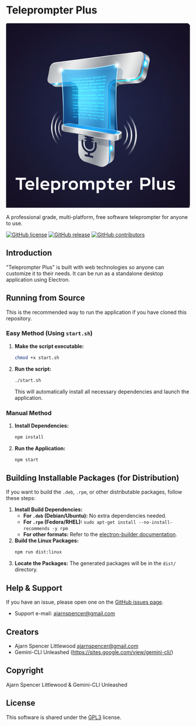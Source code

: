 # Teleprompter Plus

![Teleprompter Plus](https://github.com/AjarnSpencer/teleprompter-plus/raw/main/build/icons/teleprompterplus.png)

A professional grade, multi-platform, free software teleprompter for anyone to use.

[![GitHub license](https://img.shields.io/badge/license-GPL3-blue.svg)](https://github.com/AjarnSpencer/teleprompter-plus/blob/main/LICENSE)
[![GitHub release](https://img.shields.io/github/release/AjarnSpencer/teleprompter-plus.svg)](https://github.com/AjarnSpencer/teleprompter-plus/releases)
[![GitHub contributors](https://img.shields.io/github/contributors/AjarnSpencer/teleprompter-plus.svg)](https://github.com/AjarnSpencer/teleprompter-plus/graphs/contributors)

## Introduction

"Teleprompter Plus" is built with web technologies so anyone can customize it to their needs. It can be run as a standalone desktop application using Electron.

## Running from Source

This is the recommended way to run the application if you have cloned this repository.

### Easy Method (Using `start.sh`)

1.  **Make the script executable:**
    ```bash
    chmod +x start.sh
    ```
2.  **Run the script:**
    ```bash
    ./start.sh
    ```
    This will automatically install all necessary dependencies and launch the application.

### Manual Method

1.  **Install Dependencies:**
    ```bash
    npm install
    ```
2.  **Run the Application:**
    ```bash
    npm start
    ```

## Building Installable Packages (for Distribution)

If you want to build the `.deb`, `.rpm`, or other distributable packages, follow these steps:

1.  **Install Build Dependencies:**
    *   **For `.deb` (Debian/Ubuntu):** No extra dependencies needed.
    *   **For `.rpm` (Fedora/RHEL):** `sudo apt-get install --no-install-recommends -y rpm`
    *   **For other formats:** Refer to the [electron-builder documentation](https://www.electron.build/multi-platform-build#linux).
2.  **Build the Linux Packages:**
    ```bash
    npm run dist:linux
    ```
3.  **Locate the Packages:** The generated packages will be in the `dist/` directory.

## Help & Support

If you have an issue, please open one on the [GitHub issues page](https://github.com/AjarnSpencer/teleprompter-plus/issues).
*   Support e-mail: <ajarnspencer@gmail.com>

## Creators

*   Ajarn Spencer Littlewood <ajarnspencer@gmail.com>
*   Gemini-CLI Unleashed (https://sites.google.com/view/gemini-cli/)

## Copyright

Ajarn Spencer Littlewood & Gemini-CLI Unleashed

## License

This software is shared under the [GPL3](https://github.com/AjarnSpencer/teleprompter-plus/blob/main/LICENSE) license.